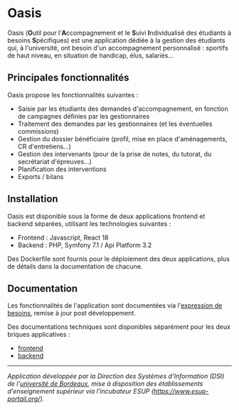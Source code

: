 # Oasis

Oasis (**O**util pour l’**A**ccompagnement et le **S**uivi **I**ndividualisé des étudiants à besoins **S**pécifiques)
est une application dédiée à la gestion des étudiants qui, à l'université, ont besoin d'un accompagnement personnalisé :
sportifs de haut niveau, en situation de handicap, élus, salariés...

## Principales fonctionnalités

Oasis propose les fonctionnalités suivantes :

* Saisie par les étudiants des demandes d'accompagnement, en fonction de campagnes définies par les gestionnaires
* Traitement des demandes par les gestionnaires (et les éventuelles commissions)
* Gestion du dossier bénéficiaire (profil, mise en place d'aménagements, CR d'entretiens...)
* Gestion des intervenants (pour de la prise de notes, du tutorat, du secrétariat d'épreuves...)
* Planification des interventions
* Exports / bilans

## Installation

Oasis est disponible sous la forme de deux applications frontend et backend séparées, utilisant les technologies
suivantes :

* Frontend : Javascript, React 18
* Backend : PHP, Symfony 7.1 / Api Platform 3.2

Des Dockerfile sont fournis pour le déploiement des deux applications, plus de détails dans la documentation de
chacune.

## Documentation

Les fonctionnalités de l'application sont documentées via
l'[expression de besoins](docs/Documentation_Fonctionnelle_Oasis_1.0.pdf), remise à jour post développement.

Des documentations techniques sont disponibles séparément pour les deux briques applicatives :

* [frontend](docs/frontend/README.md)
* [backend](docs/backend/README.md)

---

_Application développée par la Direction des Systèmes d'Information (DSI) de
l'[université de Bordeaux](https://u-bordeaux.fr), mise à disposition des établissements d'enseignement supérieur via
l'incubateur ESUP (https://www.esup-portail.org/)._
